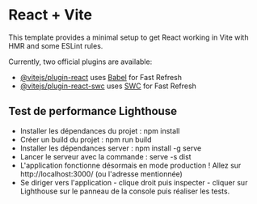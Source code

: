# React + Vite

This template provides a minimal setup to get React working in Vite with HMR and some ESLint rules.

Currently, two official plugins are available:

- [@vitejs/plugin-react](https://github.com/vitejs/vite-plugin-react/blob/main/packages/plugin-react/README.md) uses [Babel](https://babeljs.io/) for Fast Refresh
- [@vitejs/plugin-react-swc](https://github.com/vitejs/vite-plugin-react-swc) uses [SWC](https://swc.rs/) for Fast Refresh

## Test de performance Lighthouse

- Installer les dépendances du projet : npm install
- Créer un build du projet : npm run build
- Installer les dépendances server : npm install -g serve
- Lancer le serveur avec la commande : serve -s dist
- L'application fonctionne désormais en mode production ! Allez sur http://localhost:3000/ (ou l'adresse mentionnée)
- Se diriger vers l'application - clique droit puis inspecter - cliquer sur Lighthouse sur le panneau de la console puis réaliser les tests.
